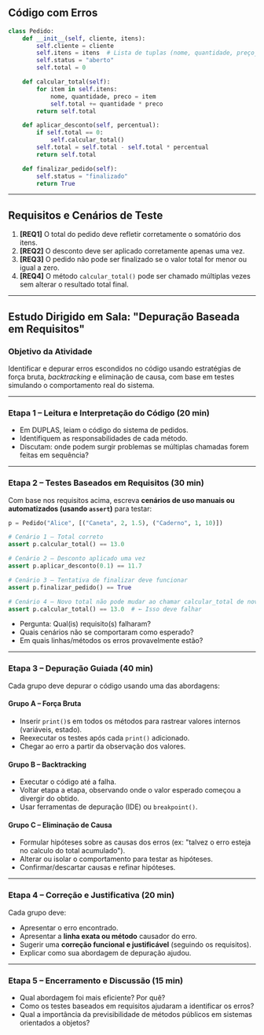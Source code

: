 
## Código com Erros 

```python
class Pedido:
    def __init__(self, cliente, itens):
        self.cliente = cliente
        self.itens = itens  # Lista de tuplas (nome, quantidade, preço_unitário)
        self.status = "aberto"
        self.total = 0

    def calcular_total(self):
        for item in self.itens:
            nome, quantidade, preco = item
            self.total += quantidade * preco  
        return self.total

    def aplicar_desconto(self, percentual):        
        if self.total == 0:
            self.calcular_total()
        self.total = self.total - self.total * percentual
        return self.total

    def finalizar_pedido(self):        
        self.status = "finalizado"
        return True
```

---

## Requisitos e Cenários de Teste

1. **\[REQ1]** O total do pedido deve refletir corretamente o somatório dos itens.
2. **\[REQ2]** O desconto deve ser aplicado corretamente apenas uma vez.
3. **\[REQ3]** O pedido não pode ser finalizado se o valor total for menor ou igual a zero.
4. **\[REQ4]** O método `calcular_total()` pode ser chamado múltiplas vezes sem alterar o resultado total final.

---

## Estudo Dirigido em Sala: "Depuração Baseada em Requisitos"

### Objetivo da Atividade

Identificar e depurar erros escondidos no código usando estratégias de força bruta, *backtracking* e eliminação de causa, com base em testes simulando o comportamento real do sistema.

---

### Etapa 1 – Leitura e Interpretação do Código (20 min)

* Em DUPLAS, leiam o código do sistema de pedidos.
* Identifiquem as responsabilidades de cada método.
* Discutam: onde podem surgir problemas se múltiplas chamadas forem feitas em sequência?

---

### Etapa 2 – Testes Baseados em Requisitos (30 min)

Com base nos requisitos acima, escreva **cenários de uso manuais ou automatizados (usando `assert`)** para testar:

```python
p = Pedido("Alice", [("Caneta", 2, 1.5), ("Caderno", 1, 10)])

# Cenário 1 – Total correto
assert p.calcular_total() == 13.0

# Cenário 2 – Desconto aplicado uma vez
assert p.aplicar_desconto(0.1) == 11.7

# Cenário 3 – Tentativa de finalizar deve funcionar
assert p.finalizar_pedido() == True

# Cenário 4 – Novo total não pode mudar ao chamar calcular_total de novo
assert p.calcular_total() == 13.0  # ← Isso deve falhar
```

* Pergunta: Qual(is) requisito(s) falharam?
* Quais cenários não se comportaram como esperado?
* Em quais linhas/métodos os erros provavelmente estão?

---

### Etapa 3 – Depuração Guiada (40 min)

Cada grupo deve depurar o código usando uma das abordagens:

#### Grupo A – Força Bruta

* Inserir `print()`s em todos os métodos para rastrear valores internos (variáveis, estado).
* Reexecutar os testes após cada `print()` adicionado.
* Chegar ao erro a partir da observação dos valores.

#### Grupo B – Backtracking

* Executar o código até a falha.
* Voltar etapa a etapa, observando onde o valor esperado começou a divergir do obtido.
* Usar ferramentas de depuração (IDE) ou `breakpoint()`.

#### Grupo C – Eliminação de Causa

* Formular hipóteses sobre as causas dos erros (ex: "talvez o erro esteja no calculo do total acumulado").
* Alterar ou isolar o comportamento para testar as hipóteses.
* Confirmar/descartar causas e refinar hipóteses.

---

### Etapa 4 – Correção e Justificativa (20 min)

Cada grupo deve:

* Apresentar o erro encontrado.
* Apresentar a **linha exata ou método** causador do erro.
* Sugerir uma **correção funcional e justificável** (seguindo os requisitos).
* Explicar como sua abordagem de depuração ajudou.

---

### Etapa 5 – Encerramento e Discussão (15 min)

* Qual abordagem foi mais eficiente? Por quê?
* Como os testes baseados em requisitos ajudaram a identificar os erros?
* Qual a importância da previsibilidade de métodos públicos em sistemas orientados a objetos?
